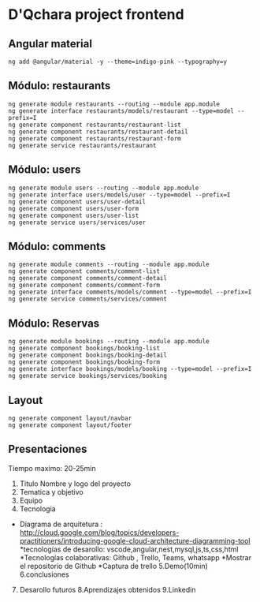 # D'Qchara project frontend

## Angular material

```
ng add @angular/material -y --theme=indigo-pink --typography=y
```
## Módulo: restaurants

```
ng generate module restaurants --routing --module app.module
ng generate interface restaurants/models/restaurant --type=model --prefix=I
ng generate component restaurants/restaurant-list
ng generate component restaurants/restaurant-detail
ng generate component restaurants/restaurant-form
ng generate service restaurants/restaurant
```

## Módulo: users

```
ng generate module users --routing --module app.module
ng generate interface users/models/user --type=model --prefix=I
ng generate component users/user-detail
ng generate component users/user-form
ng generate component users/user-list
ng generate service users/services/user
```
## Módulo: comments
```
ng generate module comments --routing --module app.module
ng generate component comments/comment-list
ng generate component comments/comment-detail
ng generate component comments/comment-form
ng generate interface comments/models/comment --type=model --prefix=I
ng generate service comments/services/comment
```


## Módulo: Reservas

```
ng generate module bookings --routing --module app.module
ng generate component bookings/booking-list
ng generate component bookings/booking-detail
ng generate component bookings/booking-form
ng generate interface bookings/models/booking --type=model --prefix=I
ng generate service bookings/services/booking
```

## Layout

```
ng generate component layout/navbar
ng generate component layout/footer
```

## Presentaciones

Tiempo maximo: 20-25min
1. Titulo Nombre y logo del proyecto
2. Tematica y objetivo
3. Equipo
4. Tecnologia
 * Diagrama de arquitetura : http://cloud.google.com/blog/topics/developers-practitioners/introducing-google-cloud-architecture-diagramming-tool
 *tecnologías de desarollo: vscode,angular,nest,mysql,js,ts,css,html
 *Tecnologías colaborativas: Github , Trello, Teams, whatsapp
 *Mostrar el repositorio de Github
 *Captura de trello
 5.Demo(10min)
 6.conclusiones
 7. Desarollo futuros
 8.Aprendizajes obtenidos
 9.Linkedin 

